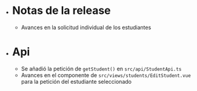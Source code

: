 - # Notas de la release
	- Avances en la solicitud individual de los estudiantes
- # Api
	- Se añadió la petición de `getStudent()` en `src/api/StudentApi.ts`
	- Avances en el componente de `src/views/students/EditStudent.vue` para la petición del estudiante seleccionado